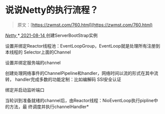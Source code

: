 <!--yml
category: 未分类
date: 0001-01-01 00:00:00
-->

# 说说Netty的执行流程？

> 原文：[https://zwmst.com/760.html](https://zwmst.com/760.html)

   [ *Netty* ](https://zwmst.com/netty)*[ <time datetime="2021-08-14T08:03:50+08:00"> 2021-08-14 </time> ](https://zwmst.com/760.html)  创建ServerBootStrap实例

设置并绑定Reactor线程池：EventLoopGroup，EventLoop就是处理所有注册到本线程的 Selector上面的Channel

设置并绑定服务端的channel

创建处理网络事件的ChannelPipeline和handler，网络时间以流的形式在其中流转， handler完成多数的功能定制：比如编解码 SSl安全认证

绑定并启动监听端口

当轮训到准备就绪的channel后，由Reactor线程：NioEventLoop执行pipline中的方法，最 终调度并执行channelHandler*